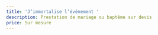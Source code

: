 ```yaml
---
title: 'J’immortalise l’événement '
description: Prestation de mariage ou baptême sur devis
price: Sur mesure
---
```


